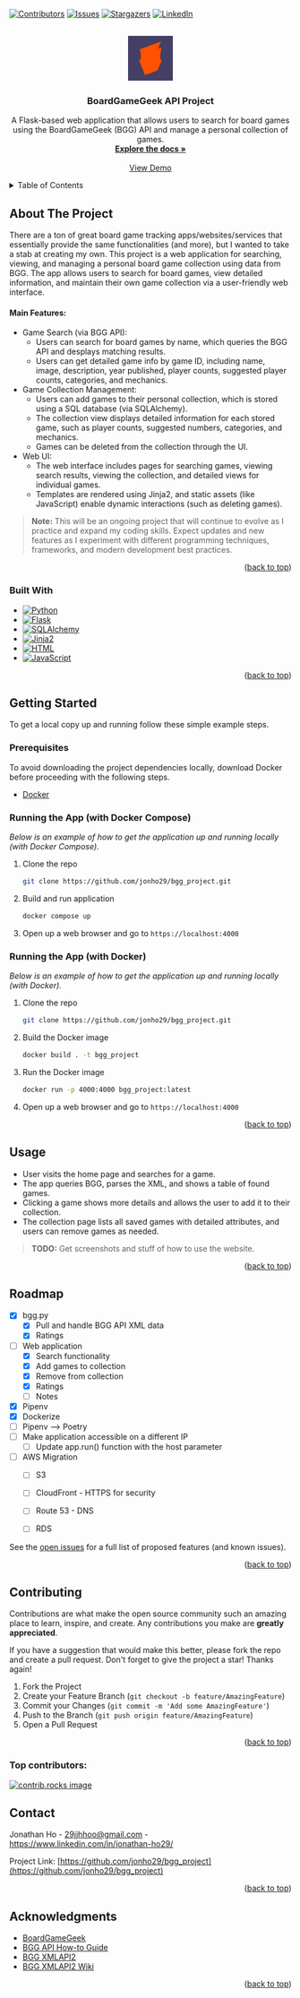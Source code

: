 <a id="readme-top"></a>



<!-- PROJECT SHIELDS -->
[![Contributors][contributors-shield]][contributors-url]
[![Issues][issues-shield]][issues-url]
[![Stargazers][stars-shield]][stars-url]
[![LinkedIn][linkedin-shield]][linkedin-url]



<!-- PROJECT TITLE -->
<br />
<div align="center">
  <a href="https://boardgamegeek.com/">
    <img src="images/bgg.png" alt="Logo" width="80" height="80">
  </a>
  
<h3 align="center">BoardGameGeek API Project</h3>

  <p align="center">
    A Flask-based web application that allows users to search for board games using the BoardGameGeek (BGG) API and manage a personal collection of games.
    <br />
    <a href="https://github.com/jonho29/bgg_project"><strong>Explore the docs »</strong></a>
    <br />
    <br />
    <a href="https://github.com/jonho29/bgg_project">View Demo</a>
  </p>
</div>



<!-- TABLE OF CONTENTS -->
<details>
  <summary>Table of Contents</summary>
  <ol>
    <li>
      <a href="#about-the-project">About The Project</a>
      <ul>
        <li><a href="#built-with">Built With</a></li>
      </ul>
    </li>
    <li>
      <a href="#getting-started">Getting Started</a>
      <ul>
        <li><a href="#prerequisites">Prerequisites</a></li>
        <li><a href="#running-the-app-with-docker-compose">Running the App (with Docker Compose)</a></li>
        <li><a href="#running-the-app-with-docker">Running the App (with Docker)</a></li>
      </ul>
    </li>
    <li><a href="#usage">Usage</a></li>
    <li><a href="#roadmap">Roadmap</a></li>
    <li><a href="#contributing">Contributing</a></li>
    <li><a href="#contact">Contact</a></li>
    <li><a href="#acknowledgments">Acknowledgments</a></li>
  </ol>
</details>



<!-- ABOUT THE PROJECT -->
## About The Project

There are a ton of great board game tracking apps/websites/services that essentially provide the same functionalities (and more), but I wanted to take a stab at creating my own.  This project is a web application for searching, viewing, and managing a personal board game collection using data from BGG.  The app allows users to search for board games, view detailed information, and maintain their own game collection via a user-friendly web interface.

#### Main Features:
* Game Search (via BGG API):
    * Users can search for board games by name, which queries the BGG API and desplays matching results.
    * Users can get detailed game info by game ID, including name, image, description, year published, player counts, suggested player counts, categories, and mechanics.
* Game Collection Management:
    * Users can add games to their personal collection, which is stored using a SQL database (via SQLAlchemy).
    * The collection view displays detailed information for each stored game, such as player counts, suggested numbers, categories, and mechanics.
    * Games can be deleted from the collection through the UI.
* Web UI:
    * The web interface includes pages for searching games, viewing search results, viewing the collection, and detailed views for individual games.
    * Templates are rendered using Jinja2, and static assets (like JavaScript) enable dynamic interactions (such as deleting games).

> **Note:**
> This will be an ongoing project that will continue to evolve as I practice and expand my coding skills.  Expect updates and new features as I experiment with different programming techniques, frameworks, and modern development best practices.

<p align="right">(<a href="#readme-top">back to top</a>)</p>



### Built With

* [![Python][Python.org]][Python-url]
* [![Flask][Flask.py]][Flask-url]
* [![SQLAlchemy][SQLAlchemy.org]][SQLAlchemy-url]
* [![Jinja2][Jinja2.py]][Jinja2-url]
* [![HTML][HTML5]][HTML-url]
* [![JavaScript][JavaScript.com]][JavaScript-url]

<p align="right">(<a href="#readme-top">back to top</a>)</p>



<!-- GETTING STARTED -->
## Getting Started

To get a local copy up and running follow these simple example steps.

### Prerequisites

To avoid downloading the project dependencies locally, download Docker before proceeding with the following steps.
* [Docker](https://www.docker.com/get-started/)

### Running the App (with Docker Compose)

_Below is an example of how to get the application up and running locally (with Docker Compose)._

1. Clone the repo
   ```sh
   git clone https://github.com/jonho29/bgg_project.git
   ```
2. Build and run application
   ```sh
   docker compose up
   ```
3. Open up a web browser and go to `https://localhost:4000`

### Running the App (with Docker)

_Below is an example of how to get the application up and running locally (with Docker)._

1. Clone the repo
   ```sh
   git clone https://github.com/jonho29/bgg_project.git
   ```
2. Build the Docker image
   ```sh
   docker build . -t bgg_project
   ```
3. Run the Docker image
   ```sh
   docker run -p 4000:4000 bgg_project:latest
   ```
4. Open up a web browser and go to `https://localhost:4000`

<p align="right">(<a href="#readme-top">back to top</a>)</p>



<!-- USAGE EXAMPLES -->
## Usage

* User visits the home page and searches for a game.
* The app queries BGG, parses the XML, and shows a table of found games.
* Clicking a game shows more details and allows the user to add it to their collection.
* The collection page lists all saved games with detailed attributes, and users can remove games as needed.

> **TODO:**
> Get screenshots and stuff of how to use the website.

<p align="right">(<a href="#readme-top">back to top</a>)</p>



<!-- ROADMAP -->
## Roadmap

- [x] bgg.py
    - [x] Pull and handle BGG API XML data
    - [x] Ratings
- [ ] Web application
    - [x] Search functionality
    - [x] Add games to collection
    - [x] Remove from collection
    - [x] Ratings
    - [ ] Notes
- [x] Pipenv
- [x] Dockerize
- [ ] Pipenv --> Poetry
- [ ] Make application accessible on a different IP
    - [ ] Update app.run() function with the host parameter
- [ ] AWS Migration
    - [ ] S3
    - [ ] CloudFront - HTTPS for security
    - [ ] Route 53 - DNS
    - [ ] RDS


See the [open issues](https://github.com/jonho29/bgg_project/issues) for a full list of proposed features (and known issues).

<p align="right">(<a href="#readme-top">back to top</a>)</p>



<!-- CONTRIBUTING -->
## Contributing

Contributions are what make the open source community such an amazing place to learn, inspire, and create. Any contributions you make are **greatly appreciated**.

If you have a suggestion that would make this better, please fork the repo and create a pull request.
Don't forget to give the project a star! Thanks again!

1. Fork the Project
2. Create your Feature Branch (`git checkout -b feature/AmazingFeature`)
3. Commit your Changes (`git commit -m 'Add some AmazingFeature'`)
4. Push to the Branch (`git push origin feature/AmazingFeature`)
5. Open a Pull Request

<p align="right">(<a href="#readme-top">back to top</a>)</p>

### Top contributors:

<a href="https://github.com/jonho29/bgg_project/graphs/contributors">
  <img src="https://contrib.rocks/image?repo=jonho29/bgg_project" alt="contrib.rocks image" />
</a>



<!-- CONTACT -->
## Contact

Jonathan Ho - 29jjhhoo@gmail.com - https://www.linkedin.com/in/jonathan-ho29/

Project Link: [https://github.com/jonho29/bgg_project](https://github.com/jonho29/bgg_project)

<p align="right">(<a href="#readme-top">back to top</a>)</p>



<!-- ACKNOWLEDGMENTS -->
## Acknowledgments

* [BoardGameGeek](https://boardgamegeek.com/)
* [BGG API How-to Guide](https://www.tayloraliss.com/bggapi/index.html)
* [BGG XMLAPI2](https://boardgamegeek.com/xmlapi2)
* [BGG XMLAPI2 Wiki](https://boardgamegeek.com/wiki/page/BGG_XML_API2)

<p align="right">(<a href="#readme-top">back to top</a>)</p>



<!-- MARKDOWN LINKS & IMAGES -->
<!-- https://www.markdownguide.org/basic-syntax/#reference-style-links -->
[contributors-shield]: https://img.shields.io/github/contributors/jonho29/bgg_project.svg?style=for-the-badge
[contributors-url]: https://github.com/jonho29/bgg_project/graphs/contributors
[issues-shield]: https://img.shields.io/github/issues/github_username/repo_name.svg?style=for-the-badge
[issues-url]: https://github.com/jonho29/bgg_project/issues
[stars-shield]: https://img.shields.io/github/stars/github_username/repo_name.svg?style=for-the-badge
[stars-url]: https://github.com/jonho29/bgg_project/stargazers
[linkedin-shield]: https://img.shields.io/badge/-LinkedIn-black.svg?style=for-the-badge&logo=linkedin&colorB=555
[linkedin-url]: https://www.linkedin.com/in/jonathan-ho29/
[product-screenshot]: images/screenshot.png
[Python.org]: https://img.shields.io/badge/python-3670A0?style=for-the-badge&logo=python&logoColor=ffdd54
[Python-url]: https://www.python.org/
[Flask.py]: https://img.shields.io/badge/Flask-000000?style=for-the-badge&logo=Flask&logoColor=white
[Flask-url]: https://flask.palletsprojects.com/en/stable/
[SQLAlchemy.org]: https://img.shields.io/badge/sqlalchemy-D71F00?style=for-the-badge&logo=sqlalchemy&logoColor=white
[SQLAlchemy-url]: https://www.sqlalchemy.org/
[Jinja2.py]: https://img.shields.io/badge/jinja2-white.svg?style=for-the-badge&logo=jinja&logoColor=black
[Jinja2-url]: https://jinja.palletsprojects.com/en/stable/
[HTML5]: https://img.shields.io/badge/html-%23E34F26.svg?style=for-the-badge&logo=html5&logoColor=white
[HTML-url]: https://svelte.dev/
[JavaScript.com]: https://img.shields.io/badge/javascript-%23323330.svg?style=for-the-badge&logo=javascript&logoColor=%23F7DF1E
[Javascript-url]: https://www.javascript.com/

